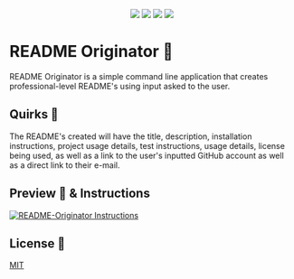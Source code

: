 <p align="center">
    <img src="https://img.shields.io/badge/Javascript-yellow" />
    <img src="https://img.shields.io/badge/Inquirer-blue"  />
    <img src="https://img.shields.io/badge/Command%20Line-orange" />
    <img src="https://img.shields.io/badge/Node%20JS-purple" >
</p>

# README Originator 🤖

README Originator is a simple command line application that creates professional-level README's using input asked to the user.

## Quirks 🎯

The README's created will have the title, description, installation instructions, project usage details, test instructions, usage details, license being used, as well as a link to the user's inputted GitHub account as well as a direct link to their e-mail.


## Preview 👀 & Instructions
[![README-Originator Instructions](https://res.cloudinary.com/marcomontalbano/image/upload/v1633905218/video_to_markdown/images/youtube--Sd5bRZQ3Cn8-c05b58ac6eb4c4700831b2b3070cd403.jpg)](https://youtu.be/Sd5bRZQ3Cn8 "README-Originator Instructions")


## License 📓
[MIT](https://choosealicense.com/licenses/mit/)